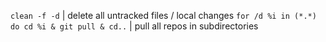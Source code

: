 `clean -f -d` | delete all untracked files / local changes
`for /d %i in (*.*) do cd %i & git pull & cd..` | pull all repos in subdirectories
